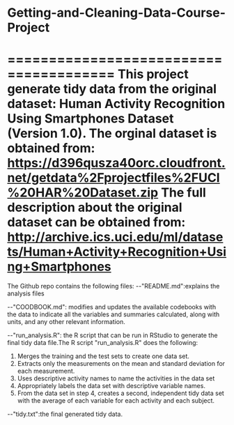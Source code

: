 # Getting-and-Cleaning-Data-Course-Project
=======================================
This project generate tidy data from the original dataset: Human Activity Recognition Using Smartphones Dataset (Version 1.0).
The orginal dataset is obtained from: 
https://d396qusza40orc.cloudfront.net/getdata%2Fprojectfiles%2FUCI%20HAR%20Dataset.zip
The full description about the original dataset can be obtained from:
http://archive.ics.uci.edu/ml/datasets/Human+Activity+Recognition+Using+Smartphones
=======================================
The Github repo contains the following files:
--"README.md":explains the analysis files

--"COODBOOK.md": modifies and updates the available codebooks with the data to indicate all the variables and summaries calculated, along with units, and any other relevant information.

--"run_analysis.R": the R script that can be run in RStudio to generate the final tidy data file.The R script "run_analysis.R" does the following:
1. Merges the training and the test sets to create one data set.
2. Extracts only the measurements on the mean and standard deviation for each measurement.
3. Uses descriptive activity names to name the activities in the data set
4. Appropriately labels the data set with descriptive variable names.
5. From the data set in step 4, creates a second, independent tidy data set with the average of each variable for each activity and each subject.

--"tidy.txt":the final generated tidy data.
